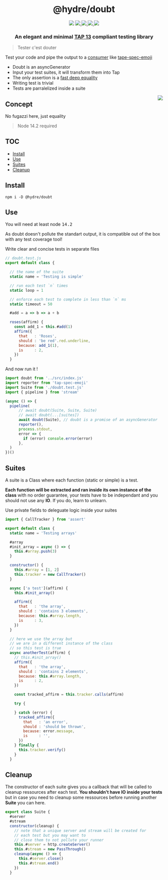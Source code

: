 <h1 align=center>@hydre/doubt</h1>
<p align=center>
  <img src="https://img.shields.io/github/license/HydreIO/doubt.svg?style=for-the-badge" />
  <a href="https://discord.gg/bRSpRpD">
    <img src="https://img.shields.io/discord/398114799776694272.svg?logo=discord&style=for-the-badge" />
  </a>
  <a href="https://www.npmjs.com/package/@hydre/doubt">
    <img src="https://img.shields.io/npm/v/@hydre/doubt.svg?logo=npm&style=for-the-badge" />
  </a>
  <a href="https://www.npmjs.com/package/@hydre/doubt">
    <img src="https://img.shields.io/npm/dw/@hydre/doubt?logo=npm&style=for-the-badge" />
  </a>
  <a href="https://github.com/HydreIO/doubt/actions?query=workflow%3ACI">
    <img src="https://img.shields.io/github/workflow/status/hydreio/doubt/CI?logo=Github&style=for-the-badge" />
  <a/>
</p>

<h3 align=center>An elegant and minimal <a href="http://testanything.org/tap-version-13-specification.html">TAP 13</a> compliant testing library</h3>

> Tester c'est douter

Test your code and pipe the output to a [consumer](http://testanything.org/consumers.html) like [tape-spec-emoji](https://github.com/Sceat/tap-spec-emoji)

- Doubt is an asyncGenerator
- Input your test suites, it will transform them into Tap
- The only assertion is a [fast deep equality](https://github.com/epoberezkin/fast-deep-equal)
- Writing test is trivial
- Tests are parralelized inside a suite

<img align=right src="https://i.imgur.com/yLOIKeb.png">

<!-- omit in toc -->
## Concept

No fugazzi here, just equality

> Node 14.2 required

<!-- omit in toc -->
## TOC

- [Install](#install)
- [Use](#use)
- [Suites](#suites)
- [Cleanup](#cleanup)

## Install

```
npm i -D @hydre/doubt
```

## Use

You will need at least node <kbd>14.2</kbd>

As doubt doesn't pollute the standart output, it is compatible
out of the box with any test coverage tool!

Write clear and concise tests in separate files

```js
// doubt.test.js
export default class {

  // the name of the suite
  static name = 'Testing is simple'

  // run each test `n` times
  static loop = 1

  // enforce each test to complete in less than `n` ms
  static timeout = 50

  #add = a => b => a + b

  roses(affirm) {
    const add_1 = this.#add(1)
    affirm({
      that   : 'Roses',
      should : 'be red'.red.underline,
      because: add_1(1),
      is     : 2,
    })
  }
```

And now run it !

```js
import doubt from '../src/index.js'
import reporter from 'tap-spec-emoji'
import Suite from './doubt.test.js'
import { pipeline } from 'stream'

(async () => {
  pipeline(
      // await doubt(Suite, Suite, Suite)
      // await doubt(...[suites])
      await doubt(Suite), // doubt is a promise of an asyncGenerator
      reporter(),
      process.stdout,
      error => {
        if (error) console.error(error)
      },
  )
})()
```

## Suites

A suite is a Class where each function (static or simple)
is a test.

**Each function will be extracted and ran inside its own
instance of the class** with no order guarantee, your
tests have to be independant and you should not use any **IO**.
If you do, learn to unlearn.

Use private fields to deleguate logic inside your suites

```js
import { CallTracker } from 'assert'

export default class {
  static name = 'Testing arrays'

  #array
  #init_array = async () => {
    this.#array.push(3)
  }

  constructor() {
    this.#array = [1, 2]
    this.tracker = new CallTracker()
  }

  async ['a test'](affirm) {
    this.#init_array()

    affirm({
      that   : 'the array',
      should : 'contains 3 elements',
      because: this.#array.length,
      is     : 3,
    })
  }

  // here we use the array but
  // we are in a different instance of the class
  // so this test is true
  async anotherTest(affirm) {
    // this.#init_array()
    affirm({
      that   : 'the array',
      should : 'contains 2 elements',
      because: this.#array.length,
      is     : 2,
    })

    const tracked_affirm = this.tracker.calls(affirm)

    try {

    } catch (error) {
      tracked_affirm({
        that   : 'an error',
        should : 'should be thrown',
        because: error.message,
        is     : '',
      })
    } finally {
      this.tracker.verify()
    }
  }
```

## Cleanup

The constructor of each suite gives you a callback that will be called
to cleanup ressources after each test. **You shouldn't have IO inside
your tests** but in case you need to cleanup some
ressources before running another **Suite** you can here.

```js
export class Suite {
  #server
  #stream
  constructor(cleanup) {
    // note that a unique server and stream will be created for
    // each test but you may want to
    // close them to not pollute your runner
    this.#server = http.createServer()
    this.#stream = new PassThrough()
    cleanup(async () => {
      this.#server.close()
      this.#stream.end()
    })
  }
```